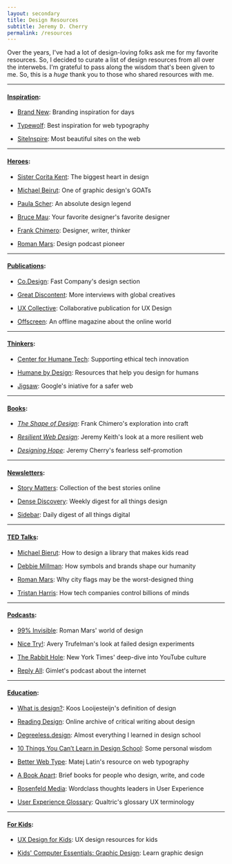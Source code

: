 ```yaml
---
layout: secondary
title: Design Resources
subtitle: Jeremy D. Cherry
permalink: /resources
---
```


Over the years, I've had a lot of design-loving folks ask me for my favorite resources. So, I decided to curate a list of design resources from all over the interwebs. I'm grateful to pass along the wisdom that's been given to me. So, this is a _huge_ thank you to those who shared resources with me.

---

#### [Inspiration](#inspiration):

- [Brand New](https://www.underconsideration.com/brandnew/): Branding inspiration for days

- [Typewolf](https://www.typewolf.com/): Best inspiration for web typography

- [SiteInspire](https://www.siteinspire.com/): Most beautiful sites on the web

---

#### [Heroes](#heroes):

- [Sister Corita Kent](https://www.corita.org/about/corita): The biggest heart in design

- [Michael Beirut](https://www.pentagram.com/about/michael-bierut): One of graphic design's GOATs

- [Paula Scher](https://www.pentagram.com/about/paula-scher): An absolute design legend

- [Bruce Mau](https://brucemaustudio.com/): Your favorite designer's favorite designer

- [Frank Chimero](https://frankchimero.com/): Designer, writer, thinker

- [Roman Mars](https://www.romanmars.com/): Design podcast pioneer

---
  
#### [Publications](#publications):

- [Co.Design](https://www.fastcompany.com/co-design): Fast Company's design section

- [Great Discontent](https://thegreatdiscontent.com/): More interviews with global creatives

- [UX Collective](https://uxdesign.cc/): Collaborative publication for UX Design

- [Offscreen](https://www.offscreenmag.com/): An offline magazine about the online world

---
  
#### [Thinkers](#thinkers):

- [Center for Humane Tech](https://www.humanetech.com/): Supporting ethical tech innovation

- [Humane by Design](https://humanebydesign.com/): Resources that help you design for humans

- [Jigsaw](https://jigsaw.google.com/): Google's iniative for a safer web

---
  
#### [Books](#books):

- [_The Shape of Design_](https://shapeofdesignbook.com/): Frank Chimero's exploration into craft

- [_Resilient Web Design_](https://resilientwebdesign.com/): Jeremy Keith's look at a more resilient web

- [_Designing Hope_](https://www.hopeful.design/): Jeremy Cherry's fearless self-promotion

---

#### [Newsletters](#newsletters):

- [Story Matters](https://storymatters.com/): Collection of the best stories online

- [Dense Discovery](https://www.densediscovery.com/): Weekly digest for all things design

- [Sidebar](https://sidebar.io/): Daily digest of all things digital

---
  
#### [TED Talks](#talks):

- [Michael Bierut](https://www.ted.com/talks/michael_bierut_how_to_design_a_library_that_makes_kids_want_to_read): How to design a library that makes kids read

- [Debbie Millman](https://www.ted.com/talks/debbie_millman_how_symbols_and_brands_shape_our_humanity): How symbols and brands shape our humanity

- [Roman Mars](https://www.ted.com/talks/roman_mars_why_city_flags_may_be_the_worst_designed_thing_you_ve_never_noticed): Why city flags may be the worst-designed thing

- [Tristan Harris](https://www.ted.com/talks/tristan_harris_how_a_handful_of_tech_companies_control_billions_of_minds_every_day): How tech companies control billions of minds

---
  
#### [Podcasts](#podcasts):

- [99% Invisible](https://99percentinvisible.org/): Roman Mars' world of design

- [Nice Try!](https://podcasts.voxmedia.com/show/nice-try): Avery Trufelman's look at failed design experiments

- [The Rabbit Hole](https://www.nytimes.com/column/rabbit-hole): New York Times' deep-dive into YouTube culture

- [Reply All](https://gimletmedia.com/shows/reply-all): Gimlet's podcast about the internet

---
  
#### [Education](#education):

- [What is design?](https://www.kooslooijesteijn.net/blog/what-is-design): Koos Looijesteijn's definition of design

- [Reading Design](https://www.readingdesign.org/): Online archive of critical writing about design

- [Degreeless.design](https://degreeless.design/): Almost everything I learned in design school

- [10 Things You Can’t Learn in Design School](https://medium.com/journey-group/10-things-you-cant-learn-in-design-school-7a70ec63550c): Some personal wisdom

- [Better Web Type](https://betterwebtype.com/): Matej Latin's resource on web typography

- [A Book Apart](https://abookapart.com/): Brief books for people who design, write, and code

- [Rosenfeld Media](https://rosenfeldmedia.com/books/): Wordclass thoughts leaders in User Experience

- [User Experience Glossary](https://www.qualtrics.com/blog/ux-design-glossary/): Qualtric's glossary UX terminology

---
  
#### [For Kids](#kids):

- [UX Design for Kids](https://praxent.com/blog/ux-design-thinking-for-kids-guide): UX design resources for kids

- [Kids' Computer Essentials: Graphic Design](https://www.uscareerinstitute.edu/blog/kids-computer-essentials-graphic-design): Learn graphic design
